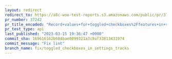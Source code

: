 ```yaml
---
layout: redirect
redirect_to: https://a8c-woo-test-reports.s3.amazonaws.com/public/pr/37242/api/index.html
pr_number: 37242
pr_title_encoded: "Record+values+for+toggled+checkboxes%2Ffeatures+in+settings"
pr_test_type: api
last_published: "2023-03-15 19:36:47 +0000"
commit_sha: 169616162b684bae0099321a3c9af33813431974
commit_message: "Fix lint"
branch_name: fix/toggled_checkboxes_in_settings_tracks
---
```

